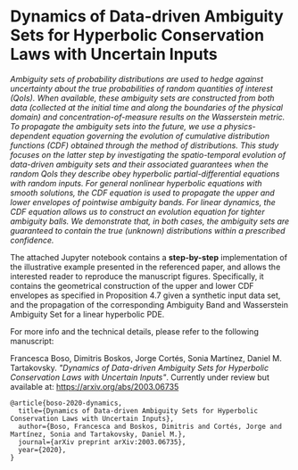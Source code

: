 # Dynamics of Data-driven Ambiguity Sets for Hyperbolic Conservation Laws with Uncertain Inputs

*Ambiguity sets of probability distributions are used to hedge against uncertainty about the true probabilities of random quantities of interest (QoIs). When available, these ambiguity sets are constructed from both data (collected at the initial time and along the boundaries of the physical domain) and concentration-of-measure results on the Wasserstein metric. To propagate the ambiguity sets into the future, we use a physics-dependent equation governing the evolution of cumulative distribution functions (CDF) obtained through the method of distributions. This study focuses on the latter step by investigating the spatio-temporal evolution of data-driven ambiguity sets and their associated guarantees when the random QoIs they describe obey hyperbolic partial-differential equations with random inputs. For general nonlinear hyperbolic equations with smooth solutions, the CDF equation is used to propagate the upper and lower envelopes of pointwise ambiguity bands. For linear dynamics, the CDF equation allows us to construct an evolution equation for tighter ambiguity balls. We demonstrate that, in both cases, the ambiguity sets are guaranteed to contain the true (unknown) distributions within a prescribed confidence.*


The attached Jupyter notebook contains a **step-by-step** implementation of the illustrative example presented in the referenced paper, and allows the interested reader to reproduce the manuscript figures. Specifically, it contains the geometrical construction of the upper and lower CDF envelopes as specified in Proposition 4.7 given a synthetic input data set, and the propagation of the corresponding Ambiguity Band and Wasserstein Ambiguity Set for a linear hyperbolic PDE.  


For more info and the technical details, please refer to the following manuscript:

Francesca Boso, Dimitris Boskos, Jorge Cortés, Sonia Martínez, Daniel M. Tartakovsky. *"Dynamics of Data-driven Ambiguity Sets for Hyperbolic Conservation Laws with Uncertain Inputs"*. Currently under review but available at: https://arxiv.org/abs/2003.06735


    @article{boso-2020-dynamics,
      title={Dynamics of Data-driven Ambiguity Sets for Hyperbolic Conservation Laws with Uncertain Inputs},
      author={Boso, Francesca and Boskos, Dimitris and Cortés, Jorge and Martínez, Sonia and Tartakovsky, Daniel M.},
      journal={arXiv preprint arXiv:2003.06735},
      year={2020},
    }

